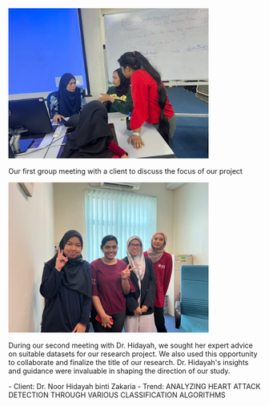 <img src="https://github.com/NiesHW/SECB3203_P4B/blob/41270d9bdcf4dee3f012f73735c10d3c1be42c7c/Group_Project/Group_2/Task_1/first_meeting_with_client.jpg" alt="Our first group meeting with a client to discuss the focus of our project" width="400">
</p>
<p>Our first group meeting with a client to discuss the focus of our project</p>
 <img src="https://github.com/NiesHW/SECB3203_P4B/blob/7c83c4de8b09e89cf46bcb7d9254405c360720d6/Group_Project/Group_2/Task_1/WhatsApp%20Image%202023-10-22%20at%207.15.30%20PM.jpeg" alt="Our first group meeting with a client to discuss the focus of our project" width="400">
</p><p>During our second meeting with Dr. Hidayah, we sought her expert advice on suitable datasets for our research project. We also used this opportunity to collaborate and finalize the title of our research. Dr. Hidayah's insights and guidance were invaluable in shaping the direction of our study.</p>
- Client: Dr. Noor Hidayah binti Zakaria
- Trend: ANALYZING HEART ATTACK DETECTION THROUGH VARIOUS CLASSIFICATION ALGORITHMS
